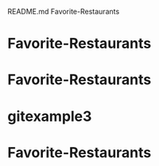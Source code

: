 README.md
Favorite-Restaurants
# Favorite-Restaurants
# Favorite-Restaurants
# gitexample3
# Favorite-Restaurants
